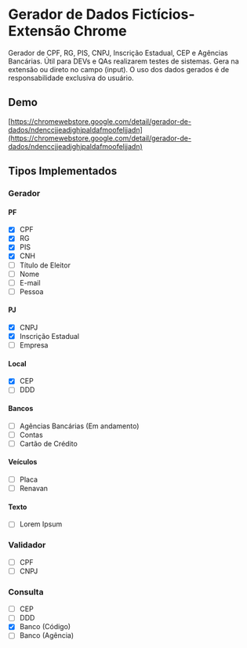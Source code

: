 # Gerador de Dados Fictícios- Extensão Chrome

Gerador de CPF, RG, PIS, CNPJ, Inscrição Estadual, CEP e Agências Bancárias.
Útil para DEVs e QAs realizarem testes de sistemas.
Gera na extensão ou direto no campo (input).
O uso dos dados gerados é de responsabilidade exclusiva do usuário.

## Demo

[https://chromewebstore.google.com/detail/gerador-de-dados/ndenccjjeadjghjpaldafmoofeljjadn](https://chromewebstore.google.com/detail/gerador-de-dados/ndenccjjeadjghjpaldafmoofeljjadn)

## Tipos Implementados

### Gerador

#### PF

- [X] CPF
- [X] RG
- [X] PIS
- [X] CNH
- [ ] Título de Eleitor
- [ ] Nome
- [ ] E-mail
- [ ] Pessoa

#### PJ

- [X] CNPJ
- [X] Inscrição Estadual
- [ ] Empresa

#### Local

- [X] CEP
- [ ] DDD

#### Bancos

- [ ] Agências Bancárias (Em andamento)
- [ ] Contas
- [ ] Cartão de Crédito

#### Veículos

- [ ] Placa
- [ ] Renavan

#### Texto

- [ ] Lorem Ipsum

### Validador

- [ ] CPF
- [ ] CNPJ

### Consulta

- [ ] CEP
- [ ] DDD
- [X] Banco (Código)
- [ ] Banco (Agência)
